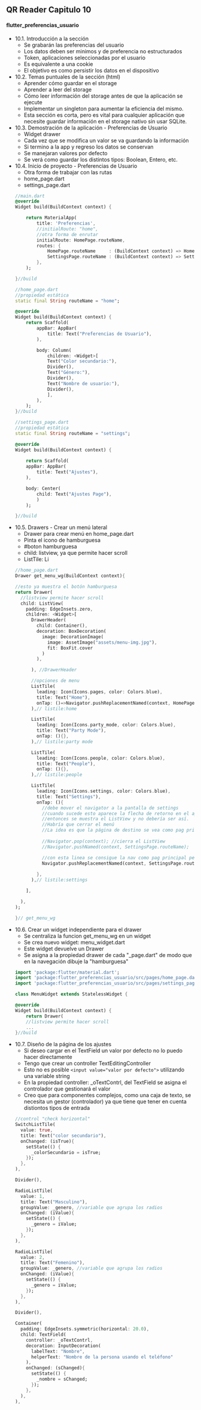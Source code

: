 ## QR Reader Capitulo 10

#### flutter_preferencias_usuario

- 10.1. Introducción a la sección
    - Se grabarán las preferencias del usuario
    - Los datos deben ser minimos y de preferencia no estructurados
    - Token, aplicaciones seleccionadas por el usuario
    - Es equivalente a una cookie
    - El objetivo es como persistir los datos en el dispositivo
- 10.2. Temas puntuales de la sección (html)
    - Aprender cómo guardar en el storage
    - Aprender a leer del storage
    - Cómo leer información del storage antes de que la aplicación se ejecute
    - Implementar un singleton para aumentar la eficiencia del mismo.
    - Esta sección es corta, pero es vital para cualquier aplicación que necesite guardar información en el storage nativo sin usar SQLite.
- 10.3. Demostración de la aplicación - Preferencias de Usuario
    - Widget drawer
    - Cada vez que se modifica un valor se va guardando la información
    - Si termino a la app y regreso los datos se conservan
    - Se manejaran valores por defecto
    - Se verá como guardar los distintos tipos: Boolean, Entero, etc.
- 10.4. Inicio de proyecto - Preferencias de Usuario
    - Otra forma de trabajar con las rutas
    - home_page.dart
    - settings_page.dart
    ```dart
    //main.dart
    @override
    Widget build(BuildContext context) {

        return MaterialApp(
            title: 'Preferencias',
            //initialRoute: "home",
            //otra forma de enrutar
            initialRoute: HomePage.routeName,
            routes: {
                HomePage.routeName     : (BuildContext context) => HomePage(),
                SettingsPage.routeName : (BuildContext context) => SettingsPage(),
            },
        );

    }//build

    //home_page.dart
    //propiedad estática
    static final String routeName = "home";

    @override
    Widget build(BuildContext context) {
        return Scaffold(
            appBar: AppBar(
                title: Text("Preferencias de Usuario"),
            ),

            body: Column(
                children: <Widget>[
                Text("Color secundario:"),
                Divider(),
                Text("Género:"),
                Divider(),
                Text("Nombre de usuario:"),
                Divider(),
                ],
            ),
        );
    }//build

    //settings_page.dart
    //propiedad estática
    static final String routeName = "settings";

    @override
    Widget build(BuildContext context) {
        
        return Scaffold(
        appBar: AppBar(
            title: Text("Ajustes"),
        ),

        body: Center(
            child: Text("Ajustes Page"),
            )
        );

    }//build    
    ```
- 10.5. Drawers - Crear un menú lateral
    - Drawer para crear menú en home_page.dart
    - Pinta el icono de hamburguesa
    - #boton hamburguesa
    - child: listview, ya que permite hacer scroll
    - ListTile: Li
    ```dart
    //home_page.dart
    Drawer get_menu_wg(BuildContext context){

    //esto ya muestra el botón hamburguesa
    return Drawer(
      //listview permite hacer scroll
      child: ListView(
        padding: EdgeInsets.zero,
        children: <Widget>[
          DrawerHeader(
            child: Container(),
            decoration: BoxDecoration(
              image: DecorationImage(
                image: AssetImage("assets/menu-img.jpg"),
                fit: BoxFit.cover
              )
            ),

          ), //DrawerHeader

          //opciones de menu
          ListTile(
            leading: Icon(Icons.pages, color: Colors.blue),
            title: Text("Home"),
            onTap: ()=>Navigator.pushReplacementNamed(context, HomePage.routeName),
          ),// listile:home

          ListTile(
            leading: Icon(Icons.party_mode, color: Colors.blue),
            title: Text("Party Mode"),
            onTap: (){},
          ),// listile:party mode

          ListTile(
            leading: Icon(Icons.people, color: Colors.blue),
            title: Text("People"),
            onTap: (){},
          ),// listile:people

          ListTile(
            leading: Icon(Icons.settings, color: Colors.blue),
            title: Text("Settings"),
            onTap: (){
              //debe mover el navigator a la pantalla de settings
              //cuando sucede esto aparece la flecha de retorno en el appBar y si hacemos click
              //entonces se muestra el ListView y no debería ser así.
              //Habría que cerrar el menú
              //La idea es que la página de destino se vea como pag principal
              
              //Navigator.pop(context); //cierra el ListView
              //Navigator.pushNamed(context, SettingsPage.routeName);

              //con esta linea se consigue la nav como pag principal pero se pierde la "hamburguesa"
              Navigator.pushReplacementNamed(context, SettingsPage.routeName);
              
            },
          ),// listile:settings          

        ],

      ),
    );

    }// get_menu_wg  
    ```
- 10.6. Crear un widget independiente para el drawer
    - Se centraliza la funcion get_menu_wg en un widget
    - Se crea nuevo widget: menu_widget.dart
    - Este widget devuelve un Drawer
    - Se asigna a la propiedad drawer de cada "_page.dart" de modo que en la navegación dibuje la "hamburguesa"
    ```dart
    import 'package:flutter/material.dart';
    import 'package:flutter_preferencias_usuario/src/pages/home_page.dart';
    import 'package:flutter_preferencias_usuario/src/pages/settings_page.dart';

    class MenuWidget extends StatelessWidget {
    
    @override
    Widget build(BuildContext context) {
        return Drawer(
        //listview permite hacer scroll
        ...
    }//build
    ```
- 10.7. Diseño de la página de los ajustes
    - Si deseo cargar en el TextField un valor por defecto no lo puedo hacer directamente
    - Tengo que crear un controller TextEditingController
    - Esto no es posible `<input value="valor por defecto">` utilizando una variable string
    - En la propiedad controller: _oTextContrl, del TextField se asigna el controlador que gestionará el valor
    - Creo que para componentes complejos, como una caja de texto, se necesita un gestor (controlador) ya que tiene que tener en cuenta distiontos tipos de entrada
    ```dart
    //control "check horizontal"
    SwitchListTile(
      value: true,
      title: Text("color secundario"),
      onChanged: (isTrue){
        setState(() {
          _colorSecundario = isTrue;
        });
      },
    ),

    Divider(),

    RadioListTile(
      value: 1, 
      title: Text("Masculino"),
      groupValue: _genero, //variable que agrupa los radios
      onChanged: (iValue){
        setState(() {
          _genero = iValue; 
        });
      },
    ),

    RadioListTile(
      value: 2, 
      title: Text("Femenino"),
      groupValue: _genero, //variable que agrupa los radios
      onChanged: (iValue){
        setState(() {
          _genero = iValue; 
        });
      },
    ),

    Divider(),

    Container(
      padding: EdgeInsets.symmetric(horizontal: 20.0),
      child: TextField(
        controller: _oTextContrl,
        decoration: InputDecoration(
          labelText: "Nombre",
          helperText: "Nombre de la persona usando el teléfono"
        ),
        onChanged: (sChanged){
          setState(() {
            _nombre = sChanged; 
          });
        },
      ),
    ),    
    ```
